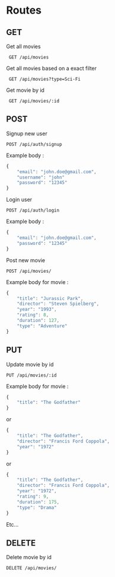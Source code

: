 # Routes

## GET

Get all movies

```
 GET /api/movies
```

Get all movies based on a exact filter

```
 GET /api/movies?type=Sci-Fi
```

Get movie by id

```
 GET /api/movies/:id
```

## POST

Signup new user

```
POST /api/auth/signup
```

Example body :

```javascript
{
    "email": "john.doe@gmail.com",
    "username": "john"
    "password": "12345"
}
```

Login user

```
POST /api/auth/login
```

Example body :

```javascript
{
    "email": "john.doe@gmail.com",
    "password": "12345"
}
```

Post new movie

```
POST /api/movies/
```

Example body for movie :

```javascript
{
    "title": "Jurassic Park",
    "director": "Steven Spielberg",
    "year": "1993",
    "rating": 8,
    "duration": 127,
    "type": "Adventure"
}
```

## PUT

Update movie by id

```
PUT /api/movies/:id
```

Example body for movie :

```javascript
{
    "title": "The Godfather"
}
```

or

```javascript
{
    "title": "The Godfather",
    "director": "Francis Ford Coppola",
    "year": "1972"
}
```

or

```javascript
{
    "title": "The Godfather",
    "director": "Francis Ford Coppola",
    "year": "1972",
    "rating": 9,
    "duration": 175,
    "type": "Drama"
}
```

Etc...

## DELETE

Delete movie by id

```
DELETE /api/movies/
```
